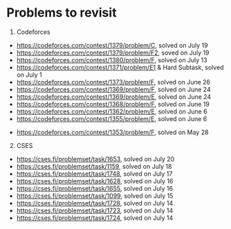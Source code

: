 # Problems to revisit

1. Codeforces
  - https://codeforces.com/contest/1379/problem/C, solved on July 19
  - https://codeforces.com/contest/1379/problem/F2, soved on July 19
  - https://codeforces.com/contest/1380/problem/F, solved on July 13
  - https://codeforces.com/contest/1371/problem/E1 & Hard Subtask, solved on July 1
  - https://codeforces.com/contest/1373/problem/F, solved on June 26
  - https://codeforces.com/contest/1369/problem/F, solved on June 24
  - https://codeforces.com/contest/1369/problem/E, solved on June 24
  - https://codeforces.com/contest/1368/problem/F, solved on June 19
  - https://codeforces.com/contest/1362/problem/E, solved on June 6
  - https://codeforces.com/contest/1355/problem/E, solved on June 6
  + https://codeforces.com/contest/1353/problem/F, solved on May 28
 
2. CSES
  - https://cses.fi/problemset/task/1653, solved on July 20
  - https://cses.fi/problemset/task/1159, solved on July 18
  - https://cses.fi/problemset/task/1748, solved on July 17
  - https://cses.fi/problemset/task/1628, solved on July 16
  - https://cses.fi/problemset/task/1655, solved on July 16
  - https://cses.fi/problemset/task/1099, solved on July 15
  - https://cses.fi/problemset/task/1728, solved on July 14
  - https://cses.fi/problemset/task/1723, solved on July 14
  - https://cses.fi/problemset/task/1724, solved on July 14
  

